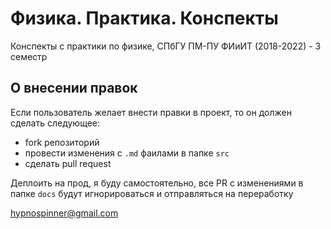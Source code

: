 # Физика. Практика. Конспекты

Конспекты с практики по физике, СПбГУ ПМ-ПУ ФИиИТ (2018-2022) - 3 семестр

## О внесении правок

Если пользователь желает внести правки в проект, то он должен сделать следующее:
- fork репозиторий
- провести изменения с `.md` фаилами в папке `src`
- сделать pull request

Деплоить на прод, я буду самостоятельно, все PR с изменениями в папке `docs` будут игнорироваться и отправляться на переработку

hypnospinner@gmail.com
